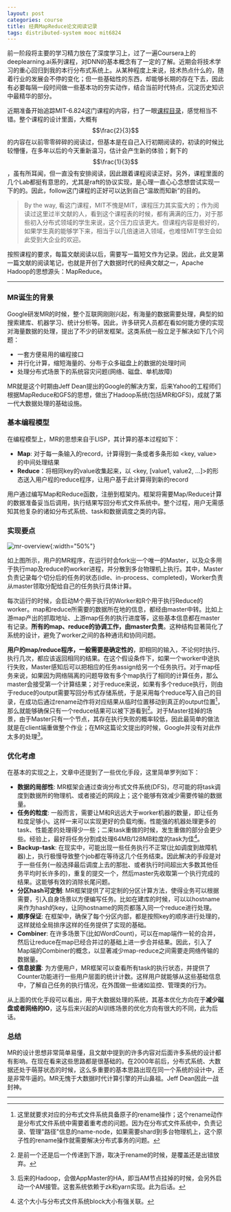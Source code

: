 ```yaml
---
layout: post
categories: course
title: 经典MapReduce论文阅读记录
tags: distributed-system mooc mit6824
---
```


前一阶段将主要的学习精力放在了深度学习上，过了一遍Coursera上的deeplearning.ai系列课程，对DNN的基本概念有了一定的了解。近期会将技术学习的重心回归到我的本行分布式系统上。从某种程度上来说，技术热点什么的，随着行业的发展会不停的变化；但一些基础性的东西，却能够长期的存在下去，因此有必要每隔一段时间做一些基本功的夯实动作，结合当前时代特点，沉淀历史知识中最精华的部分。

近期准备开始追踪MIT-6.824这门课程的内容，扫了一眼[课程目录](https://pdos.csail.mit.edu/6.824/schedule.html)，感觉相当不错。整个课程的设计里面，大概有$$\frac{2}{3}$$的内容在以前零零碎碎的阅读过，但基本是在自己入行初期阅读的，初读的时候比较懵懂，在多年以后的今天重新温习，估计会产生新的体验；剩下的$$\frac{1}{3}$$，虽有所耳闻，但一直没有安排阅读，因此跟着课程阅读正好。另外，课程里面的几个Lab都挺有意思的，尤其是raft的协议实现，是心理一直心心念想尝试实现一下的的。因此，follow这门课程的正好可以达到自己“温故而知新”的目的。

> By the way, 看这门课程，MIT不愧是MIT，课程压力其实蛮大的；作为阅读过这里过半文献的人，看到这个课程表的时候，都有满满的压力，对于那些初入分布式领域的学生来说，这个压力应该更大。但课程内容是极好的，如果学生真的能够学下来，相当于以几倍速进入领域，也难怪MIT学生会如此受到大企业的欢迎。

按照课程的要求，每篇文献阅读以后，需要写一篇短文作为记录。因此，此文是第一篇文献的阅读笔记，也就是开创了大数据时代的经典文献之一，Apache Hadoop的思想源头：MapReduce。

---

### MR诞生的背景

Google研发MR的时候，整个互联网刚刚兴起，有海量的数据需要处理，典型的如搜索建库、机器学习、统计分析等。因此，许多研究人员都在看如何能方便的实现对海量数据的处理，提出了不少的研发框架。这类系统一般立足于解决如下几个问题：
- 一套方便易用的编程接口
- 并行化计算，缩短海量的、分布于众多磁盘上的数据的处理时间
- 处理分布式场景下的系统容灾问题(网络、磁盘、单机故障)

MR就是这个时期由Jeff Dean提出的Google的解决方案，后来Yahoo的工程师们根据MapReduce和GFS的思想，做出了Hadoop系统(包括MR和GFS)，成就了第一代大数据处理的基础设施。

### 基本编程模型

在编程模型上，MR的思想来自于LISP，其计算的基本过程如下：
- **Map**: 对于每一条输入的record，计算得到一条或者多条形如 \<key, value\> 的中间处理结果
- **Reduce**：将相同key的value收集起来，以 \<key, \[value1, value2, ...\]\>的形态送入用户程的reduce程序，让用户基于此计算得到新的record

用户通过编写Map和Reduce函数，注册到框架内。框架将需要Map/Reduce计算的数据准备妥当后调用，执行结果写回分布式文件系统中。整个过程，用户无需感知其他复杂的诸如分布式系统、task和数据调度之类的内容。

### 实现要点

![mr-overview]({{site.url}}/images/mr-overview.png){:width="50%"}

如上图所示，用户的MR程序，在运行时会fork出一个唯一的Master，以及众多用于执行map及reduce的worker进程，并分散到多台物理机上执行。其中，Master负责记录每个切分后的任务的状态(idle、in-process、completed)，Worker负责从master领取分配给自己的任务执行具体计算。

每次运行的时候，会启动M个用于执行的Worker和R个用于执行Reduce的worker。map和reduce所需要的数据所在地的信息，都经由master中转。比如上游map产出的抓取地址、上游map任务的执行进度等，这些基本信息都在master有记录。**所有的map、reduce的协调工作，由master负责**。这种结构显著简化了系统的设计，避免了worker之间的各种通讯和协同问题。

**用户的map/reduce程序，一般需要是确定性的**，即相同的输入，不论何时执行、执行几次，都应该返回相同的结果。在这个假设条件下，如果一个worker中途执行失败，Master感知后可以把相应的任务assign给另一个任务执行。对于map任务来说，如果因为网络隔离的问题导致有多个map执行了相同的计算任务，那么master会接受第一个计算结果；对于reduce来说，如果有多个reduce执行，则由于reduce的output需要写回分布式存储系统，于是采用每个reduce写入自己的目录，在成功后通过rename动作将对应结果从临时位置移动到真正的output位置[^1]，那么就能够确保只有一个reduce结果可以被下游看到[^2]。对于Master挂掉的场景，由于Master只有一个节点，其存在执行失败的概率较低，因此最简单的做法就是在client端重做整个作业；在MR这篇论文提出的时候，Google并没有对此作太多的处理[^3]。


### 优化考虑

在基本的实现之上，文章中还提到了一些优化手段，这里简单罗列如下：
* **数据的局部性**: MR框架会通过查询分布式文件系统(DFS)，尽可能的将task调度到数据所的物理机、或者接近的网段上；这个能够有效减少需要传输的数据量。
* **任务的粒度**: 一般而言，需要让M和R远远大于worker机器的数量，即让任务粒度足够小。这样一来可以实现更好的负载均衡。性能强的机器处理更多的task、性能差的处理得少一些；二来task重做的时候，发生重做的部分会更少些。经验上，最好将任务分割成处理64MB/128MB粒度的task为佳[^4]。
* **Backup-task**: 在现实中，可能出现一些任务执行不正常(比如调度到故障机器)上，执行极慢导致整个job都在等待这几个任务结束。因此解决的手段是对于一些任务(一般选择最后调度上去的那批、或者执行时间超出大多数其他任务平均时长许多的)，重复的提交一个，然后master先收取第一个执行完成的结果。这能够有效的消除长尾问题。
* **分区hash可定制**: MR框架提供了可定制的分区计算方法，使得业务可以根据需要，引入自身场景以方便编写任务。比如在建库的时候，可以以hostname来作为hash的key，让同hostname的网页都落入同一个reduce进行处理。
* **顺序保证**: 在框架中，确保了每个分区内部，都是按照key的顺序进行处理的，这样就给全局排序这样的任务提供了实现的基础。
* **Combiner**: 在许多场景下(比如WordCount)，可以在map端作一轮的合并，然后让reduce在map已经合并过的基础上进一步合并结果。因此，引入了Map端的Combiner的概念，以显著减少map-reduce之间需要走网络传输的数据量。
* **信息披露**: 为方便用户，MR框架可以查看所有task的执行状态，并提供了Counter功能进行一些用户层面的统计计数。这样用户就能够从这些基础信息中，了解自己任务的执行情况，在外围做一些诸如监控、管理类的行为。

从上面的优化手段可以看出，用于大数据处理的系统，其基本优化方向在于**减少磁盘或者网络的IO**，这与后来兴起的AI训练场景的优化方向有很大的不同，此为后话。

### 总结

MR的设计思想非常简单易懂，且文献中提到的许多内容对后面许多系统的设计都有影响。在现在看来这些思路都是很基础的。在2000年前后，分布式系统、大数据还处于萌芽状态的时候，这么多重要的基本思路出现在同一个系统的设计中，还是非常牛逼的。MR无愧于大数据时代计算引擎的开山鼻祖。Jeff Dean因此一战封神。


---

[^1]: 这里就要求对应的分布式文件系统具备原子的rename操作；这个rename动作是分布式文件系统中需要着重考虑的问题。因为在分布式文件系统中，负责记录、管理"路径"信息的name-node，如果需要shard到多台物理机上，这个原子性的rename操作就需要解决分布式事务的问题。

[^2]: 是前一个还是后一个传递到下游，取决于rename的时候，是覆盖还是出错放弃。

[^3]: 后来的Hadoop，会做AppMaster的HA，即当AM节点挂掉的时候，会另外启动一个AM接管。这套系统依赖于zk和yarn实现。此为后话。

[^4]: 这个大小与分布式文件系统block大小有强关联。